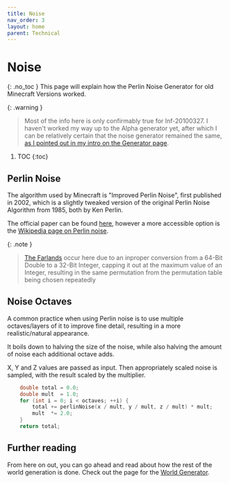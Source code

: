 ```yaml
---
title: Noise
nav_order: 3
layout: home
parent: Technical
---
```


# Noise
{: .no_toc }
This page will explain how the Perlin Noise Generator for old Minecraft Versions worked.

{: .warning }
> Most of the info here is only confirmably true for Inf-20100327. I haven't worked my way up to the Alpha generator yet, after which I can be relatively certain that the noise generator remained the same, [as I pointed out in my intro on the Generator page](/worlds/generation).

1. TOC
{:toc}

## Perlin Noise
The algorithm used by Minecraft is "Improved Perlin Noise", first published in 2002, which is a slightly tweaked version of the original Perlin Noise Algorithm from 1985, both by Ken Perlin.

The official paper can be found [here](https://dl.acm.org/doi/abs/10.1145/566654.566636), however a more accessible option is the [Wikipedia page on Perlin noise](https://en.wikipedia.org/wiki/Perlin_noise).

{: .note }
> [The Farlands](https://minecraft.wiki/w/Java_Edition_Far_Lands/Infdev_20100327_to_Beta_1.7.3) occur here due to an inproper conversion from a 64-Bit Double to a 32-Bit Integer, capping it out at the maximum value of an Integer, resulting in the same permutation from the permutation table being chosen repeatedly

## Noise Octaves
A common practice when using Perlin noise is to use multiple octaves/layers of it to improve fine detail, resulting in a more realistic/natural appearance.

It boils down to halving the size of the noise, while also halving the amount of noise each additional octave adds.

X, Y and Z values are passed as input. Then appropriately scaled noise is sampled, with the result scaled by the multiplier.

```c
    double total = 0.0;
    double mult  = 1.0;
    for (int i = 0; i < octaves; ++i) {
        total += perlinNoise(x / mult, y / mult, z / mult) * mult;
        mult  *= 2.0;
    }
    return total;
```

## Further reading
From here on out, you can go ahead and read about how the rest of the world generation is done. Check out the page for the [World Generator](/worlds/generation).

